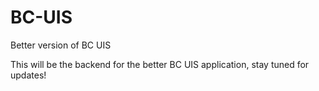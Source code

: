 # BC-UIS
Better version of BC UIS

This will be the backend for the better BC UIS application, stay tuned for updates!
